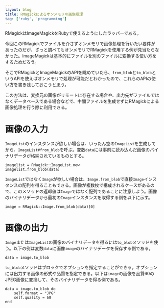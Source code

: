 ```yaml
---
layout: blog
title: RMagickによるオンメモリの画像処理
tag: ['ruby', 'programming']
---
```




RMagickはImageMagickをRubyで使えるようにしたラッパーである。

今回このRMagickでファイルを介さずオンメモリで画像処理を行いたい要件があったのだが、ざっと調べてもオンメモリでRMagickを使用する例が見当たらなかった。ImageMagickは基本的にファイルを別のファイルに変換する使い方をするためだろう。

そこでRMagickとImageMagickのAPIを眺めていたら、`from_blob`と`to_blob`というAPIを使えばオンメモリで処理が可能だとわかったので、これらのAPIの使い方を書き残しておこうと思う。

この方法は、変換元の画像がリモートに存在する場合や、出力先がファイルではなくデータベースである場合などで、中間ファイルを生成せずにRMagickによる画像処理を行う際に利用できる。

# 画像の入力

`ImageList`のインスタンスが欲しい場合は、いったん空の`ImageList`を生成してから、`ImageList#from_blob`を呼ぶ。変数`data`には事前に読み込んだ画像のバイナリデータが格納されているものとする。

~~~~
imagelist = RMagick::ImageList.new
imagelist.from_blob(data)
~~~~

`ImageList`ではなく`Image`が欲しい場合は、`Image.from_blob`で直接`Image`インスタンスの配列を得ることもできる。画像が複数枚で構成されるケースがあるので、このメソッドの返却値は`Image`ではなく配列であることに注意しよう。画像のバイナリデータから最初の`Image`インスタンスを取得する例を以下に示す。

~~~~
image = RMagick::Image.from_blob(data)[0]
~~~~

# 画像の出力

`Image`または`ImageList`の画像のバイナリデータを得るには`to_blob`メソッドを使う。以下の例は変数`data`に画像`image`のバイナリデータを保存する例である。

~~~~
data = image.to_blob
~~~~

`to_blob`メソッドはブロックでオプションを指定することができる。オプションには出力する画像の形式や品質を指定できる。以下は`image`の画像を品質60のJPEG画像に変換して、そのバイナリデータを得る例である。

~~~~
data = image.to_blob do
	self.format = "JPG"
	self.quality = 60
end
~~~~
